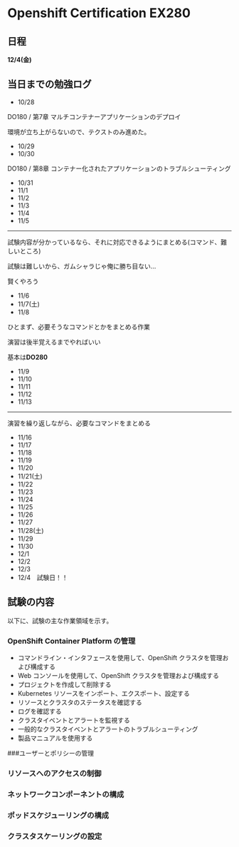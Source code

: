 # Openshift Certification EX280

## 日程

**12/4(金)**

## 当日までの勉強ログ

- 10/28

DO180 / 第7章 マルチコンテナーアプリケーションのデプロイ

環境が立ち上がらないので、テクストのみ進めた。

- 10/29
- 10/30

DO180 / 第8章 コンテナー化されたアプリケーションのトラブルシューティング

- 10/31
- 11/1
- 11/2 
- 11/3
- 11/4
- 11/5

---

試験内容が分かっているなら、それに対応できるようにまとめる(コマンド、難しいところ)

試験は難しいから、ガムシャラじゃ俺に勝ち目ない…

賢くやろう

- 11/6
- 11/7(土)
- 11/8

ひとまず、必要そうなコマンドとかをまとめる作業

演習は後半覚えるまでやればいい

基本は**DO280**

- 11/9
- 11/10
- 11/11
- 11/12
- 11/13

---

演習を繰り返しながら、必要なコマンドをまとめる

- 11/16
- 11/17
- 11/18
- 11/19
- 11/20
- 11/21(土)
- 11/22
- 11/23
- 11/24
- 11/25
- 11/26
- 11/27
- 11/28(土)
- 11/29
- 11/30
- 12/1
- 12/2
- 12/3
- 12/4　試験日！！


## 試験の内容

以下に、試験の主な作業領域を示す。

### OpenShift Container Platform の管理

- コマンドライン・インタフェースを使用して、OpenShift クラスタを管理および構成する
- Web コンソールを使用して、OpenShift クラスタを管理および構成する
- プロジェクトを作成して削除する
- Kubernetes リソースをインポート、エクスポート、設定する
- リソースとクラスタのステータスを確認する
- ログを確認する
- クラスタイベントとアラートを監視する
- 一般的なクラスタイベントとアラートのトラブルシューティング
- 製品マニュアルを使用する


###ユーザーとポリシーの管理



### リソースへのアクセスの制御


### ネットワークコンポーネントの構成


### ポッドスケジューリングの構成


### クラスタスケーリングの設定
